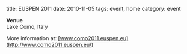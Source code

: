 title: EUSPEN 2011
date: 2010-11-05 
tags: event, home
category: event

**Venue**  
Lake Como, Italy  
  
More information at: [www.como2011.euspen.eu](http://www.como2011.euspen.eu/)